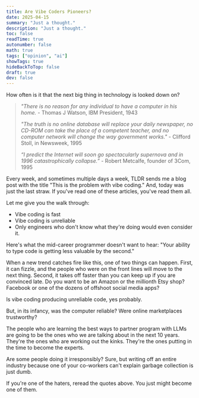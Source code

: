 ```yaml
---
title: Are Vibe Coders Pioneers?
date: 2025-04-15
summary: "Just a thought."
description: "Just a thought."
toc: false
readTime: true
autonumber: false
math: true
tags: ["opinion", "ai"]
showTags: true
hideBackToTop: false
draft: true
dev: false
---
```


How often is it that the next big thing in technology is looked down on? 

>*"There is no reason for any individual to have a computer in his home.* - Thomas J Watson, IBM President, 1943
>
>*"The truth is no online database will replace your daily newspaper, no CD-ROM can take the place of a competent teacher, and no computer network will change the way government works."* - Clifford Stoll, in Newsweek, 1995
>
>_“I predict the Internet will soon go spectacularly supernova and in 1996 catastrophically collapse.”_ - Robert Metcalfe, founder of 3Com, 1995

Every week, and sometimes multiple days a week, TLDR sends me a blog post with the title "This is the problem with vibe coding." And, today was just the last straw. If you've read one of these articles, you've read them all. 

Let me give you the walk through:
+ Vibe coding is fast
+ Vibe coding is unreliable
+ Only engineers who don't know what they're doing would even consider it.

Here's what the mid-career programmer doesn't want to hear: "Your ability to type code is getting less valuable by the second." 

When a new trend catches fire like this, one of two things can happen. First, it can fizzle, and the people who were on the front lines will move to the next thing. Second, it takes off faster than you can keep up if you are convinced late. Do you want to be an Amazon or the millionth Etsy shop? Facebook or one of the dozens of offshoot social media apps?

Is vibe coding producing unreliable code, yes probably.

But, in its infancy, was the computer reliable? Were online marketplaces trustworthy? 

The people who are learning the best ways to partner program with LLMs are going to be the ones who we are talking about in the next 10 years. They're the ones who are working out the kinks. They're the ones putting in the time to become the experts. 

Are some people doing it irresponsibly? Sure, but writing off an entire industry because one of your co-workers can't explain garbage collection is just dumb.

If you're one of the haters, reread the quotes above. You just might become one of them.